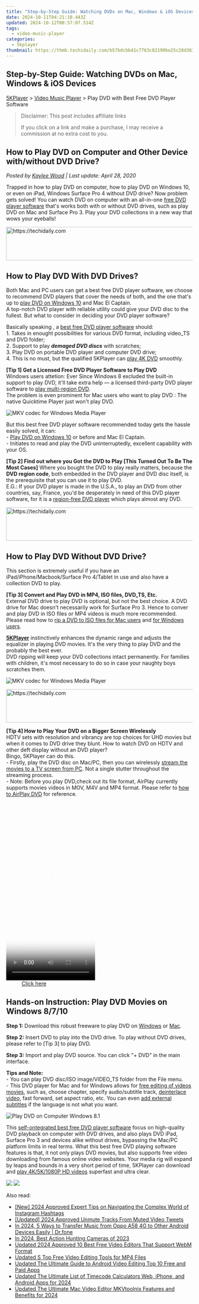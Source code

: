 ```yaml
---
title: "Step-by-Step Guide: Watching DVDs on Mac, Windows & iOS Devices"
date: 2024-10-11T04:21:10.443Z
updated: 2024-10-12T00:57:07.514Z
tags:
  - video-music-player
categories:
  - 5kplayer
thumbnail: https://thmb.techidaily.com/b57bdcbb41c7763c82190be25c28d361f666df5033d9cd0a341320bf7b8e56fa.jpg
---
```


## Step-by-Step Guide: Watching DVDs on Mac, Windows & iOS Devices

[5KPlayer](https://tools.techidaily.com/5kplayer/products/) \> [Video Music Player](https://tools.techidaily.com/5kplayer/video-music-player/) \> Play DVD with Best Free DVD Player Software

>  Disclaimer: This post includes affiliate links
>
>  If you click on a link and make a purchase, I may receive a commission at no extra cost to you.
>

## How to Play DVD on Computer and Other Device with/without DVD Drive?

 _Posted by [Kaylee Wood](https://www.quora.com/profile/Amanda-Hu-21) | Last update: April 28, 2020_

Trapped in how to play DVD on computer, how to play DVD on Windows 10, or even on iPad, Windows Surface Pro 4 without DVD drive? Now problem gets solved! You can watch DVD on computer with an all-in-one [free DVD player software](https://tools.techidaily.com/5kplayer/video-music-player/) that's works both with or without DVD drives, such as play DVD on Mac and Surface Pro 3\. Play your DVD collections in a new way that wows your eyeballs!

<!-- affiliate ads begin -->
<a href="https://25home.pxf.io/c/5597632/2148650/16836" target="_top" id="2148650">
  <img src="//a.impactradius-go.com/display-ad/16836-2148650" border="0" alt="https://techidaily.com" width="728" height="90"/>
</a>
<img height="0" width="0" src="https://25home.pxf.io/i/5597632/2148650/16836" style="position:absolute;visibility:hidden;" border="0" />
<!-- affiliate ads end -->

## How to Play DVD With DVD Drives?

Both Mac and PC users can get a best free DVD player software, we choose to recommend DVD players that cover the needs of both, and the one that's up to [play DVD on Windows 10](https://tools.techidaily.com/5kplayer/video-music-player/) and Mac El Captain.  
 A top-notch DVD player with reliable utility could give your DVD disc to the fullest. But what to consider in deciding your DVD player software?

Basically speaking , a [best free DVD player software](https://tools.techidaily.com/5kplayer/products/) should:  
1\. Takes in enought possibilities for various DVD format, including video\_TS and DVD folder;  
2\. Support to play _**demaged DVD discs**_ with scratches;  
3\. Play DVD on portable DVD player and computer DVD drive;  
4\. This is no must, but the qualified 5KPlayer can [play 4K DVD](https://tools.techidaily.com/5kplayer/video-music-player/) smoothly.

**\[Tip 1\] Get a Licensed Free DVD Player Software to Play DVD**  
Windows users attetion: Ever Since Windows 8 excluded the built-in support to play DVD, it'll take extra help — a licensed third-party DVD player software to [play multi-region DVD](https://tools.techidaily.com/5kplayer/video-music-player/).   
The problem is even prominent for Mac users who want to play DVD : The native Quicktime Player just won't play DVD.

![MKV codec for Windows Media Player](https://www.5kplayer.com/video-music-player/img/5kp-watch-disney-movies-zjy.jpg)

But this best free DVD player software recommended today gets the hassle easily solved, it can:  
\- [Play DVD on Windows 10](https://tools.techidaily.com/5kplayer/video-music-player/) or before and Mac El Captain.  
\- Initiates to read and play the DVD uninterruptedly, excellent capability with your OS.

**\[Tip 2\] Find out where you Got the DVD to Play \[This Turned Out To Be The Most Cases\]** 
Where you bought the DVD to play really matters, because the **DVD region code**, both embedded in the DVD player and DVD disc itself, is the prerequisite that you can use it to play DVD.  
 E.G.: If your DVD player is made in the U.S.A., to play an DVD from other countries, say, France, you'd be desperately in need of this DVD player software, for it is a [region-free DVD player](https://tools.techidaily.com/5kplayer/video-music-player/) which plays almost any DVD.

<!-- affiliate ads begin -->
<a href="https://appsumo.8odi.net/c/5597632/2151859/7443" target="_top" id="2151859">
  <img src="//a.impactradius-go.com/display-ad/7443-2151859" border="0" alt="https://techidaily.com" width="728" height="90"/>
</a>
<img height="0" width="0" src="https://appsumo.8odi.net/i/5597632/2151859/7443" style="position:absolute;visibility:hidden;" border="0" />
<!-- affiliate ads end -->

## How to Play DVD Without DVD Drive?

This section is extremely useful if you have an iPad/iPhone/Macbook/Surface Pro 4/Tablet in use and also have a collection DVD to play.

**\[Tip 3\] Convert and Play DVD in MP4, ISO files, DVD\_TS, Etc.**  
External DVD drive to play DVD is optional, but not the best choice. A DVD drive for Mac doesn't necessarily work for Surface Pro 3\. Hence to conver and play DVD in ISO files or MP4 videos is much more recommended. Please read how to [rip a DVD to ISO files for Mac users](https://tools.techidaily.com/macxdvd/products/) and [for Windows users](https://tools.techidaily.com/winxdvd/products/).

[**5KPlayer**](https://tools.techidaily.com/5kplayer/products/) instinctively enhances the dynamic range and adjusts the equalizer in playing DVD movies. It's the very thing to play DVD and the probably the best ever.  
DVD ripping will keep your DVD collections intact permanently. For families with children, it's most necessary to do so in case your naughty boys scratches them.

![MKV codec for Windows Media Player](https://www.5kplayer.com/video-music-player/../airplay/img/airplay-pc-to-apple-tv-2.png)

<!-- affiliate ads begin -->
<a href="https://appsumo.8odi.net/c/5597632/2151869/7443" target="_top" id="2151869">
  <img src="//a.impactradius-go.com/display-ad/7443-2151869" border="0" alt="https://techidaily.com" width="728" height="90"/>
</a>
<img height="0" width="0" src="https://appsumo.8odi.net/i/5597632/2151869/7443" style="position:absolute;visibility:hidden;" border="0" />
<!-- affiliate ads end -->

**\[Tip 4\] How to Play Your DVD on a Bigger Screen Wirelessly**  
HDTV sets with resolution and vibrancy are top choices for UHD movies but when it comes to DVD drive they blunt. How to watch DVD on HDTV and other deft display without an DVD player?  
Bingo, 5KPlayer can do this.  
 \- Firstly, play the DVD disc on Mac/PC, then you can wirelessly [stream the movies to a TV screen from PC](https://tools.techidaily.com/5kplayer/airplay/). Not a single stutter throughout the streaming process.  
\- Note: Before you play DVD,check out its file format, AirPlay currently supports movies videos in MOV, M4V and MP4 format. Please refer to [how to AirPlay DVD](https://tools.techidaily.com/5kplayer/airplay/) for reference. 

<!-- affiliate ads begin -->
<span id="1770544">
					<video width="240" height="480" style="cursor:pointer"
           poster="//a.impactradius-go.com/display-clicktoplayimage/1770544.png"
           onclick="if(!this.playClicked){this.play();this.setAttribute('controls',true);this.playClicked=true;}">
	   <source src="//a.impactradius-go.com/display-ad/20702-1770544">
	   <img src="//a.impactradius-go.com/display-clicktoplayimage/1770544.png" style="border: none; height: 100%; width: 100%; object-fit: contain">
	</video>
	<div style="width:150px;text-align:center"><a href="javascript:window.open(decodeURIComponent('https%3A%2F%2Ftokenmetrics.sjv.io%2Fc%2F5597632%2F1770544%2F20702'), '_blank');void(0);">Click here</a></div>
</span>
<img height="0" width="0" src="https://imp.pxf.io/i/5597632/1770544/20702" style="position:absolute;visibility:hidden;" border="0" />
<!-- affiliate ads end -->

## Hands-on Instruction: Play DVD Movies on Windows 8/7/10

**Step 1:** Download this robust freeware to play DVD on [Windows](https://tools.techidaily.com/5kplayer/products/) or [Mac](https://tools.techidaily.com/5kplayer/products/).

**Step 2:** Insert DVD to play into the DVD drive. To play without DVD drives, please refer to \[Tip 3\] to play DVD.

**Step 3:** Import and play DVD source. You can click "+ DVD" in the main interface.

**Tips and Note:**   
 \- You can play DVD disc/ISO image/VIDEO\_TS folder from the File menu.  
 \- This DVD player for Mac and for Windows allows for [free editing of videos movies](https://tools.techidaily.com/5kplayer/video-music-player/), such as, choose chapter, specify audio/subtitle track, [deinterlace video](https://tools.techidaily.com/5kplayer/video-music-player/), fast forward, set aspect ratio, etc. You can even [add external subtitles](https://tools.techidaily.com/5kplayer/video-music-player/) if the language is not what you want.

![Play DVD on Computer Windows 8.1](https://www.5kplayer.com/video-music-player/img/dvd-player.jpg) 

This [self-ontegrated best free DVD player software](https://tools.techidaily.com/5kplayer/video-music-player/) focus on high-quality DVD playback on computer with DVD drives, and also plays DVD iPad, Surface Pro 3 and devices alike without drives, bypassing the Mac/PC platform limits in real terms. What this best free DVD playing software features is that, it not only plays DVD movies, but also supports free video downloading from famous online video websites. Your media rig will expand by leaps and bounds in a very short period of time, 5KPlayer can download and [play 4K/5K/1080P HD videos](https://tools.techidaily.com/5kplayer/video-music-player/) superfast and ultra clear. 

[![](https://www.5kplayer.com/video-music-player/../button/freedownwhitewin.png)](https://tools.techidaily.com/5kplayer/products/) [![](https://www.5kplayer.com/video-music-player/../button/freedownbackmac.png)](https://tools.techidaily.com/5kplayer/products/)

<ins class="adsbygoogle"
     style="display:block"
     data-ad-format="autorelaxed"
     data-ad-client="ca-pub-7571918770474297"
     data-ad-slot="1223367746"></ins>

<ins class="adsbygoogle"
     style="display:block"
     data-ad-client="ca-pub-7571918770474297"
     data-ad-slot="8358498916"
     data-ad-format="auto"
     data-full-width-responsive="true"></ins>

<span class="atpl-alsoreadstyle">Also read:</span>
<div><ul>
<li><a href="https://instagram-clips.techidaily.com/new-2024-approved-expert-tips-on-navigating-the-complex-world-of-instagram-hashtags/"><u>[New] 2024 Approved Expert Tips on Navigating the Complex World of Instagram Hashtags</u></a></li>
<li><a href="https://twitter-videos.techidaily.com/updated-2024-approved-unmute-tracks-from-muted-video-tweets/"><u>[Updated] 2024 Approved Unmute Tracks From Muted Video Tweets</u></a></li>
<li><a href="https://android-transfer.techidaily.com/in-2024-5-ways-to-transfer-music-from-oppo-a58-4g-to-other-android-devices-easily-drfone-by-drfone-transfer-from-android-transfer-from-android/"><u>In 2024, 5 Ways to Transfer Music from Oppo A58 4G to Other Android Devices Easily | Dr.fone</u></a></li>
<li><a href="https://extra-resources.techidaily.com/in-2024-best-action-hunting-cameras-of-2023/"><u>In 2024, Best Action Hunting Cameras of 2023</u></a></li>
<li><a href="https://ai-video-tools.techidaily.com/updated-2024-approved-10-best-free-video-editors-that-support-webm-format/"><u>Updated 2024 Approved 10 Best Free Video Editors That Support WebM Format</u></a></li>
<li><a href="https://video-creation-software.techidaily.com/updated-s-top-free-video-editing-tools-for-mp4-files/"><u>Updated S Top Free Video Editing Tools for MP4 Files</u></a></li>
<li><a href="https://video-creation-software.techidaily.com/updated-the-ultimate-guide-to-android-video-editing-top-10-free-and-paid-apps/"><u>Updated The Ultimate Guide to Android Video Editing Top 10 Free and Paid Apps</u></a></li>
<li><a href="https://video-creation-software.techidaily.com/updated-the-ultimate-list-of-timecode-calculators-web-iphone-and-android-apps-for-2024/"><u>Updated The Ultimate List of Timecode Calculators Web, iPhone, and Android Apps for 2024</u></a></li>
<li><a href="https://video-creation-software.techidaily.com/updated-the-ultimate-mac-video-editor-mkvtoolnix-features-and-benefits-for-2024/"><u>Updated The Ultimate Mac Video Editor MKVtoolnix Features and Benefits for 2024</u></a></li>
</ul></div>

